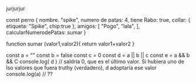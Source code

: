 jurjurjur


const perro {
    nombre. "spike",
    numero de patas: 4,
    tiene Rabo: true,
    collar: {
        etiqueta: "Spike",
        chip:true
    },
    amigos: [
        "Pogo",
        "lala",
    ],
    calcularNumerodePatas: sumar
}

function sumar (valor1,valor2){
    return valor1+valor2
}

const a = ""
const b = false
const c = 0 
const d = a || b || c
const e = a && b && C 
console.log( d ) // saldría 0, que es el último valor. Si hubiera uno de lso valores que fuera truthy (verdadero), d adoptaría ese valor
console.log(a) // ?? 
